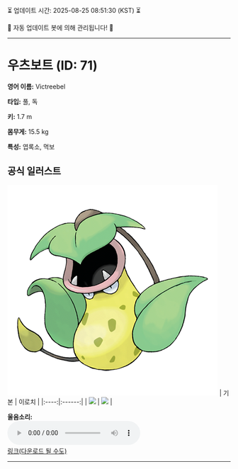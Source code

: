 
⏳ 업데이트 시간: 2025-08-25 08:51:30 (KST) ⏳

🤖 자동 업데이트 봇에 의해 관리됩니다! 🤖

---

# 우츠보트 (ID: 71)
**영어 이름:** Victreebel

**타입:** 풀, 독

**키:** 1.7 m

**몸무게:** 15.5 kg

**특성:** 엽록소, 먹보

## 공식 일러스트
![](https://raw.githubusercontent.com/PokeAPI/sprites/master/sprites/pokemon/other/official-artwork/71.png)
| 기본 | 이로치 |
|:----:|:------:|
| <img src="http://play.pokemonshowdown.com/sprites/ani/victreebel.gif" width="200"> | <img src="http://play.pokemonshowdown.com/sprites/ani-shiny/victreebel.gif" width="200"> |

**울음소리:**<br><audio controls src="https://raw.githubusercontent.com/PokeAPI/cries/main/cries/pokemon/latest/71.ogg"></audio><br> [링크(다운로드 될 수도)](https://raw.githubusercontent.com/PokeAPI/cries/main/cries/pokemon/latest/71.ogg)


---
